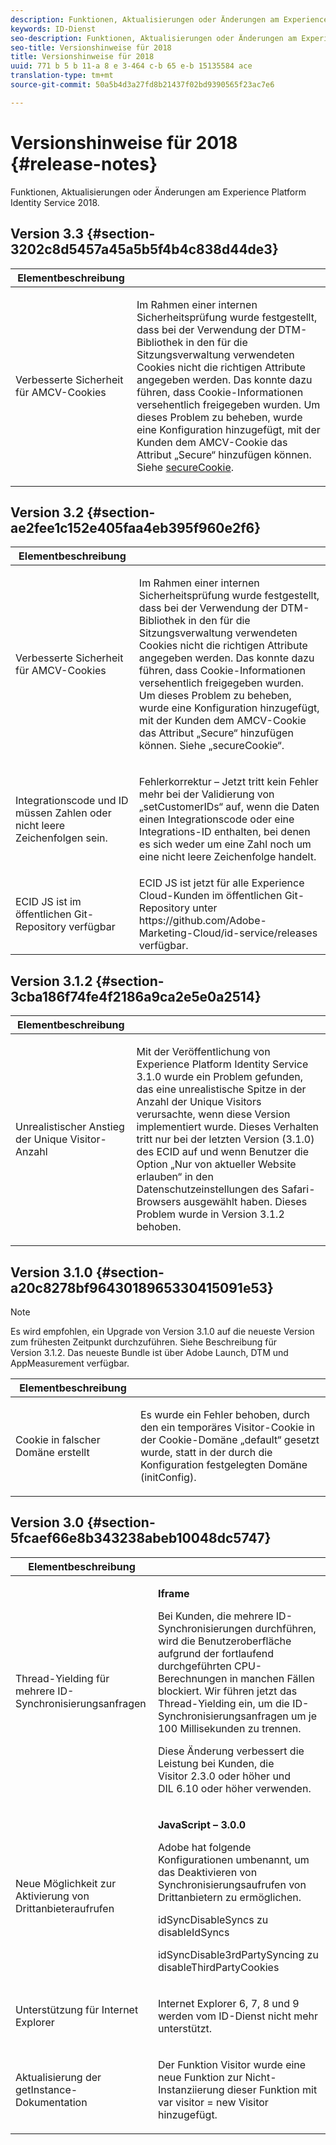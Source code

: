 ```yaml
---
description: Funktionen, Aktualisierungen oder Änderungen am Experience Platform Identity Service 2018.
keywords: ID-Dienst
seo-description: Funktionen, Aktualisierungen oder Änderungen am Experience Platform Identity Service 2018.
seo-title: Versionshinweise für 2018
title: Versionshinweise für 2018
uuid: 771 b 5 b 11-a 8 e 3-464 c-b 65 e-b 15135584 ace
translation-type: tm+mt
source-git-commit: 50a5b4d3a27fd8b21437f02bd9390565f23ac7e6

---
```



# Versionshinweise für 2018 {#release-notes}

Funktionen, Aktualisierungen oder Änderungen am Experience Platform Identity Service 2018.

## Version 3.3 {#section-3202c8d5457a45a5b5f4b4c838d44de3}

<table id="table_201417BD540E4EE69911AABE9BF77509"> 
 <thead> 
  <tr> 
   <th colname="col1" class="entry"> Elementbeschreibung </th> 
   <th colname="col2" class="entry"> </th> 
  </tr>
 </thead>
 <tbody> 
  <tr> 
   <td colname="col1"> <p>Verbesserte Sicherheit für AMCV-Cookies </p> </td> 
   <td colname="col2"> <p>Im Rahmen einer internen Sicherheitsprüfung wurde festgestellt, dass bei der Verwendung der DTM-Bibliothek in den für die Sitzungsverwaltung verwendeten Cookies nicht die richtigen Attribute angegeben werden. Das konnte dazu führen, dass Cookie-Informationen versehentlich freigegeben wurden. Um dieses Problem zu beheben, wurde eine Konfiguration hinzugefügt, mit der Kunden dem AMCV-Cookie das Attribut „Secure“ hinzufügen können. Siehe <a href="https://marketing.adobe.com/resources/help/en_US/mcvid/mcvid-securecookie.html" format="https" scope="external">secureCookie</a>. </p> </td> 
  </tr> 
 </tbody> 
</table>

## Version 3.2 {#section-ae2fee1c152e405faa4eb395f960e2f6}

<table id="table_6546F5C74E4742E4B5E9793BCEAB66FA"> 
 <thead> 
  <tr> 
   <th colname="col1" class="entry"> Elementbeschreibung </th> 
   <th colname="col2" class="entry"> </th> 
  </tr>
 </thead>
 <tbody> 
  <tr> 
   <td colname="col1"> <p>Verbesserte Sicherheit für AMCV-Cookies </p> </td> 
   <td colname="col2"> <p>Im Rahmen einer internen Sicherheitsprüfung wurde festgestellt, dass bei der Verwendung der DTM-Bibliothek in den für die Sitzungsverwaltung verwendeten Cookies nicht die richtigen Attribute angegeben werden. Das konnte dazu führen, dass Cookie-Informationen versehentlich freigegeben wurden. Um dieses Problem zu beheben, wurde eine Konfiguration hinzugefügt, mit der Kunden dem AMCV-Cookie das Attribut „Secure“ hinzufügen können. Siehe „secureCookie“. </p> </td> 
  </tr> 
  <tr> 
   <td colname="col1"> <p>Integrationscode und ID müssen Zahlen oder nicht leere Zeichenfolgen sein. </p> </td> 
   <td colname="col2"> <p>Fehlerkorrektur – Jetzt tritt kein Fehler mehr bei der Validierung von „setCustomerIDs“ auf, wenn die Daten einen Integrationscode oder eine Integrations-ID enthalten, bei denen es sich weder um eine Zahl noch um eine nicht leere Zeichenfolge handelt. </p> </td> 
  </tr> 
  <tr> 
   <td colname="col1"> ECID JS ist im öffentlichen Git-Repository verfügbar </td> 
   <td colname="col2"> ECID JS ist jetzt für alle Experience Cloud-Kunden im öffentlichen Git-Repository unter https://github.com/Adobe-Marketing-Cloud/id-service/releases verfügbar. </td> 
  </tr> 
 </tbody> 
</table>

## Version 3.1.2 {#section-3cba186f74fe4f2186a9ca2e5e0a2514}

<table id="table_9FA4E20C996746A2A4219C9A0F759AD1"> 
 <thead> 
  <tr> 
   <th colname="col1" class="entry"> Elementbeschreibung </th> 
   <th colname="col2" class="entry"> </th> 
  </tr>
 </thead>
 <tbody> 
  <tr> 
   <td colname="col1"> <p>Unrealistischer Anstieg der Unique Visitor-Anzahl </p> </td> 
   <td colname="col2"> <p>Mit der Veröffentlichung von Experience Platform Identity Service 3.1.0 wurde ein Problem gefunden, das eine unrealistische Spitze in der Anzahl der Unique Visitors verursachte, wenn diese Version implementiert wurde. Dieses Verhalten tritt nur bei der letzten Version (3.1.0) des ECID auf und wenn Benutzer die Option „Nur von aktueller Website erlauben“ in den Datenschutzeinstellungen des Safari-Browsers ausgewählt haben. Dieses Problem wurde in Version 3.1.2 behoben. </p> </td> 
  </tr> 
 </tbody> 
</table>

## Version 3.1.0 {#section-a20c8278bf9643018965330415091e53}

>[!NOTE]
>
>Es wird empfohlen, ein Upgrade von Version 3.1.0 auf die neueste Version zum frühesten Zeitpunkt durchzuführen. Siehe Beschreibung für Version 3.1.2. Das neueste Bundle ist über Adobe Launch, DTM und AppMeasurement verfügbar.

<table id="table_512039AFC4D34038B8F116B71EEEE7F6"> 
 <thead> 
  <tr> 
   <th colname="col1" class="entry"> Elementbeschreibung </th> 
   <th colname="col2" class="entry"> </th> 
  </tr>
 </thead>
 <tbody> 
  <tr> 
   <td colname="col1"> <p>Cookie in falscher Domäne erstellt </p> </td> 
   <td colname="col2"> <p>Es wurde ein Fehler behoben, durch den ein temporäres Visitor-Cookie in der Cookie-Domäne „default“ gesetzt wurde, statt in der durch die Konfiguration festgelegten Domäne (initConfig). </p> </td> 
  </tr> 
 </tbody> 
</table>

## Version 3.0 {#section-5fcaef66e8b343238abeb10048dc5747}

<table id="table_7E9224D6CC924A2DB5119171C9DC5443"> 
 <thead> 
  <tr> 
   <th colname="col1" class="entry"> Elementbeschreibung </th> 
   <th colname="col2" class="entry"> </th> 
  </tr>
 </thead>
 <tbody> 
  <tr> 
   <td colname="col1"> <p>Thread-Yielding für mehrere ID-Synchronisierungsanfragen </p> </td> 
   <td colname="col2"> <p><b>Iframe</b> </p> <p>Bei Kunden, die mehrere ID-Synchronisierungen durchführen, wird die Benutzeroberfläche aufgrund der fortlaufend durchgeführten CPU-Berechnungen in manchen Fällen blockiert. Wir führen jetzt das Thread-Yielding ein, um die ID-Synchronisierungsanfragen um je 100 Millisekunden zu trennen. </p> <p>Diese Änderung verbessert die Leistung bei Kunden, die Visitor 2.3.0 oder höher und DIL 6.10 oder höher verwenden. </p> </td> 
  </tr> 
  <tr> 
   <td colname="col1"> Neue Möglichkeit zur Aktivierung von Drittanbieteraufrufen </td> 
   <td colname="col2"> <p><b>JavaScript – 3.0.0</b> </p> <p>Adobe hat folgende Konfigurationen umbenannt, um das Deaktivieren von Synchronisierungsaufrufen von Drittanbietern zu ermöglichen. </p> <p>idSyncDisableSyncs zu disableIdSyncs </p> <p>idSyncDisable3rdPartySyncing zu disableThirdPartyCookies </p> </td> 
  </tr> 
  <tr> 
   <td colname="col1"> <p>Unterstützung für Internet Explorer </p> </td> 
   <td colname="col2"> <p>Internet Explorer 6, 7, 8 und 9 werden vom ID-Dienst nicht mehr unterstützt. </p> </td> 
  </tr> 
  <tr> 
   <td colname="col1"> <p>Aktualisierung der getInstance-Dokumentation </p> </td> 
   <td colname="col2"> <p>Der Funktion Visitor wurde eine neue Funktion zur Nicht-Instanziierung dieser Funktion mit var visitor = new Visitor hinzugefügt. </p> </td> 
  </tr> 
 </tbody> 
</table>


